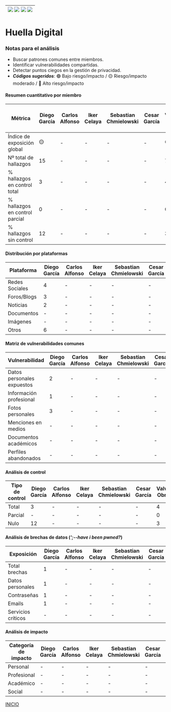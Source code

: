 | [![](https://img.shields.io/badge/-Inicio-FFF?style=flat&logo=Emlakjet&logoColor=black)](/README.md) [![](https://img.shields.io/badge/-Entrega_2-FFF?style=flat&logo=openstreetmap&logoColor=black)](/Entregas/Entrega-2/ModeloDeNegocio.md)  [![](https://img.shields.io/badge/-Entrega_3-FFF?style=flat&logo=openstreetmap&logoColor=black)](/Entregas/Entrega-3/HuellaDigital.md)  [![](https://img.shields.io/badge/-Entrega_4-FFF?style=flat&logo=openstreetmap&logoColor=black)]()|
|:-:|
# Huella Digital

### Notas para el análisis

- Buscar patrones comunes entre miembros.
- Identificar vulnerabilidades compartidas.
- Detectar puntos ciegos en la gestión de privacidad.
- ***Códigos sugeridos***: 🟢 Bajo riesgo/impacto / 🟡 Riesgo/impacto moderado / 🔴 Alto riesgo/impacto


#### Resumen cuantitativo por miembro

<div align=center>

|Métrica|Diego García|Carlos Alfonso|Iker Celaya|Sebastian Chmielowski|Cesar García|Valvanuz Obregón|Eduardo Olea|Lucia Prieto|Daniel Puente|Anette Torres|Patrón grupal<br>(Media y desviación)|
|-|-|-|-|-|-|-|-|-|-|-|-|
|Índice de exposición global|🟡|-|-|-|-|🟢|-|🟢|-|-|-|
|Nº total de hallazgos|15|-|-|-|-|7|-|7|-|-|-|
|% hallazgos en control total|3|-|-|-|-|4|-|5|-|-|-|
|% hallazgos en control parcial|0|-|-|-|-|0|-|0|-|-|-|
|% hallazgos sin control|12|-|-|-|-|3|-|2|-|-|-|

</div>

#### Distribución por plataformas

<div align=center>

|Plataforma|Diego García|Carlos Alfonso|Iker Celaya|Sebastian Chmielowski|Cesar García|Valvanuz Obregón|Eduardo Olea|Lucia Prieto|Daniel Puente|Anette Torres|Total grupo|
|-|-|-|-|-|-|-|-|-|-|-|-|
|Redes Sociales|4|-|-|-|-|3|-|4|-|-|-|
|Foros/Blogs|3|-|-|-|-|0|-|-|-|-|-|
|Noticias|2|-|-|-|-|0|-|-|-|-|-|
|Documentos|-|-|-|-|-|0|-|-|-|-|-|
|Imágenes|-|-|-|-|-|0|-|1|-|-|-|
|Otros|6|-|-|-|-|4|-|2|-|-|-|

</div>

#### Matriz de vulnerabilidades comunes

<div align=center>

|Vulnerabilidad|Diego García|Carlos Alfonso|Iker Celaya|Sebastian Chmielowski|Cesar García|Valvanuz Obregón|Eduardo Olea|Lucia Prieto|Daniel Puente|Anette Torres|% Grupo|Riesgo medio|
|-|-|-|-|-|-|-|-|-|-|-|-|-|
|Datos personales expuestos|2|-|-|-|-|0|-|-|-|-|-|-|
|Información profesional|1|-|-|-|-|0|-|-|-|-|-|-|
|Fotos personales|3|-|-|-|-|3|-|-|-|-|-|-|
|Menciones en medios|-|-|-|-|-|0|-|-|-|-|-|-|
|Documentos académicos|-|-|-|-|-|1|-|-|-|-|-|-|
|Perfiles abandonados|-|-|-|-|-|0|-|0|-|-|-|-|

</div>

#### Análisis de control

<div align=center>

|Tipo de control|Diego García|Carlos Alfonso|Iker Celaya|Sebastian Chmielowski|Cesar García|Valvanuz Obregón|Eduardo Olea|Lucia Prieto|Daniel Puente|Anette Torres|% Grupo|Riesgo promedio|
|-|-|-|-|-|-|-|-|-|-|-|-|-|
|Total|3|-|-|-|-|4|-|-|-|-|-|-|-|
|Parcial|-|-|-|-|-|0|-|-|-|-|-|-|-|
|Nulo|12|-|-|-|-|3|-|-|-|-|-|-|-|

</div>

#### Análisis de brechas de datos (*';--have i been pwned?*)

<div align=center>

|Exposición|Diego García|Carlos Alfonso|Iker Celaya|Sebastian Chmielowski|Cesar García|Valvanuz Obregón|Eduardo Olea|Lucia Prieto|Daniel Puente|Anette Torres|% grupal|
|-|-|-|-|-|-|-|-|-|-|-|-|
|Total brechas|1|-|-|-|-|2|-|0|-|-|-|-|
|Datos personales|1|-|-|-|-|0|-|0|-|-|-|-|
|Contraseñas|1|-|-|-|-|0|-|0|-|-|-|-|
|Emails|1|-|-|-|-|2|-|0|-|-|-|-|
|Servicios críticos|-|-|-|-|-|0|-|0|-|-|-|-|

</div>

#### Análisis de impacto

<div align=center>

|Categoría de impacto|Diego García|Carlos Alfonso|Iker Celaya|Sebastian Chmielowski|Cesar García|Valvanuz Obregón|Eduardo Olea|Lucia Prieto|Daniel Puente|Anette Torres|Impacto grupal|
|-|-|-|-|-|-|-|-|-|-|-|-|
|Personal|-|-|-|-|-|3|-|-|-|-|-|-|
|Profesional|-|-|-|-|-|0|-|-|-|-|-|-|
|Académico|-|-|-|-|-|1|-|-|-|-|-|-|
|Social|-|-|-|-|-|0|-|-|-|-|-|-|

</div>

[INICIO](/README.md)
